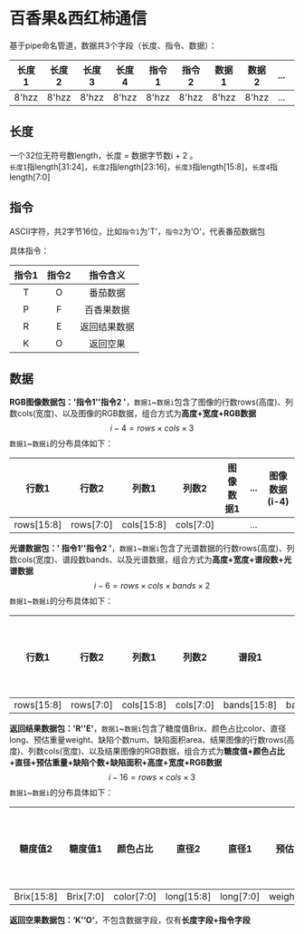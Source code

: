 # 百香果&西红柿通信

基于pipe命名管道，数据共3个字段（长度、指令、数据）：

| 长度1 | 长度2 | 长度3 | 长度4 | 指令1 | 指令2 | 数据1 | 数据2 | ...  | 数据i |
| :---: | :---: | :---: | :---: | :---: | :---: | :---: | :---: | :--: | :---: |
| 8'hzz | 8'hzz | 8'hzz | 8'hzz | 8'hzz | 8'hzz | 8'hzz | 8'hzz | ...  | 8'hzz |

## 长度

一个32位无符号数length，长度 = 数据字节数i + 2 。<br>`长度1`指length[31:24]，`长度2`指length[23:16]，`长度3`指length[15:8]，`长度4`指length[7:0]

## 指令

​	ASCII字符，共2字节16位，比如`指令1`为'T'，`指令2`为'O'，代表番茄数据包

具体指令：

| 指令1 | 指令2 |   指令含义   |
| :---: | :---: | :----------: |
|   T   |   O   |   番茄数据   |
|   P   |   F   |  百香果数据  |
|   R   |   E   | 返回结果数据 |
|   K   |   O   |   返回空果   |

## **数据**

**RGB图像数据包：'指令1''指令2 '**，`数据1`~`数据i`包含了图像的行数rows(高度)、列数cols(宽度)、以及图像的RGB数据，组合方式为**高度+宽度+RGB数据**
$$
i-4=rows \times cols \times 3
$$
`数据1`~`数据i`的分布具体如下：

|   行数1    |   行数2   |   列数1    |   列数2   | 图像数据1 | ...  | 图像数据(i-4) |
| :--------: | :-------: | :--------: | :-------: | :-------: | :--: | :-----------: |
| rows[15:8] | rows[7:0] | cols[15:8] | cols[7:0] |           | ...  |               |

  

**光谱数据包：' 指令1''指令2 '**，`数据1`~`数据i`包含了光谱数据的行数rows(高度)、列数cols(宽度)、谱段数bands、以及光谱数据，组合方式为**高度+宽度+谱段数+光谱数据**
$$
i-6=rows \times cols \times bands \times 2
$$
`数据1`~`数据i`的分布具体如下：

|   行数1    |   行数2   |   列数1    |   列数2   |    谱段1    |   谱段2    | 图像数据1 | ...  | 图像数据(i-6) |
| :--------: | :-------: | :--------: | :-------: | :---------: | :--------: | :-------: | :--: | :-----------: |
| rows[15:8] | rows[7:0] | cols[15:8] | cols[7:0] | bands[15:8] | bands[7:0] |           | ...  |               |





**返回结果数据包：'R''E'**，`数据1`~`数据i`包含了糖度值Brix、颜色占比color、直径long、预估重量weight、缺陷个数num、缺陷面积area、结果图像的行数rows(高度)、列数cols(宽度)、以及结果图像的RGB数据，组合方式为**糖度值+颜色占比+直径+预估重量+缺陷个数+缺陷面积+高度+宽度+RGB数据**
$$
i-16=rows \times cols \times 3
$$
`数据1`~`数据i`的分布具体如下：

| 糖度值2 | 糖度值1 | 颜色占比 | 直径2 | 直径1 | 预估重量 | 缺陷个数1 | 缺陷个数2 | 缺陷面积1 | 缺陷面积2 | 缺陷面积3 | 缺陷面积4 | 行数1 | 行数2 | 列数1 | 列数2 | 图像数据1 | ... | 图像数据(i-16) |
| :-: | :-: | :-: | :-: | :-: | :-: | :-: | :-: | :-: | :-: | :-: | :-: | :-: | :-: | :-: | --- | --- | --- | --- |
| Brix[15:8] | Brix[7:0] | color[7:0] | long[15:8] | long[7:0] | weight[7:0] | num[15:8] | num[7:0] | area[31:24] | area[23:16] | area[15:8] | area[7:0] | rows[15:8] | rows[7:0] | cols[15:8] | cols[7:0] | | ... | |

**返回空果数据包：‘K’‘O’**，不包含数据字段，仅有**长度字段+指令字段**
